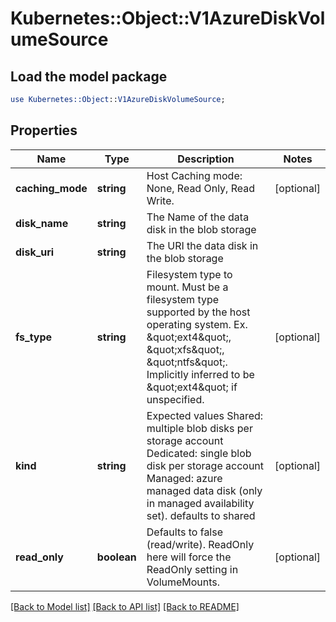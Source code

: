 # Kubernetes::Object::V1AzureDiskVolumeSource

## Load the model package
```perl
use Kubernetes::Object::V1AzureDiskVolumeSource;
```

## Properties
Name | Type | Description | Notes
------------ | ------------- | ------------- | -------------
**caching_mode** | **string** | Host Caching mode: None, Read Only, Read Write. | [optional] 
**disk_name** | **string** | The Name of the data disk in the blob storage | 
**disk_uri** | **string** | The URI the data disk in the blob storage | 
**fs_type** | **string** | Filesystem type to mount. Must be a filesystem type supported by the host operating system. Ex. \&quot;ext4\&quot;, \&quot;xfs\&quot;, \&quot;ntfs\&quot;. Implicitly inferred to be \&quot;ext4\&quot; if unspecified. | [optional] 
**kind** | **string** | Expected values Shared: multiple blob disks per storage account  Dedicated: single blob disk per storage account  Managed: azure managed data disk (only in managed availability set). defaults to shared | [optional] 
**read_only** | **boolean** | Defaults to false (read/write). ReadOnly here will force the ReadOnly setting in VolumeMounts. | [optional] 

[[Back to Model list]](../README.md#documentation-for-models) [[Back to API list]](../README.md#documentation-for-api-endpoints) [[Back to README]](../README.md)



